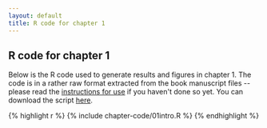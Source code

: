 ```yaml
---
layout: default
title: R code for chapter 1
---
```


## R code for chapter 1
Below is the R code used to generate results and figures in chapter 1.
The code is in a rather raw format extracted from the book manuscript files -- please read the [instructions for use](../chapter-code.html) if you haven't done so yet.
You can download the script <a href='https://raw.githubusercontent.com/spatstat/book/gh-pages/_includes/chapter-code/01intro.R' target=_blank>here</a>.

{% highlight r %}
{% include chapter-code/01intro.R %}
{% endhighlight %}
